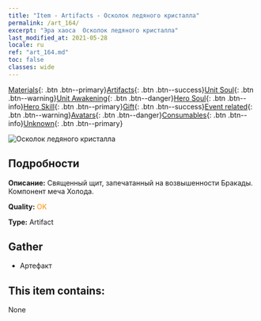 ```yaml
---
title: "Item - Artifacts - Осколок ледяного кристалла"
permalink: /art_164/
excerpt: "Эра хаоса  Осколок ледяного кристалла"
last_modified_at: 2021-05-28
locale: ru
ref: "art_164.md"
toc: false
classes: wide
---
```

 [Materials](/ItemsRU/){: .btn .btn--primary}[Artifacts](/ItemsRU/Artifacts/){: .btn .btn--success}[Unit Soul](/ItemsRU/UnitSoul/){: .btn .btn--warning}[Unit Awakening](/ItemsRU/UnitAwakening/){: .btn .btn--danger}[Hero Soul](/ItemsRU/HeroSoul/){: .btn .btn--info}[Hero Skill](/ItemsRU/HeroSkill/){: .btn .btn--primary}[Gift](/ItemsRU/Gift/){: .btn .btn--success}[Event related](/ItemsRU/Events/){: .btn .btn--warning}[Avatars](/ItemsRU/Avatars/){: .btn .btn--danger}[Consumables](/ItemsRU/Consumables/){: .btn .btn--info}[Unknown](/ItemsRU/Unknown/){: .btn .btn--primary}

 ![Осколок ледяного кристалла](/images/t/artifact_40435.png)

## Подробности
 **Описание:** Священный щит, запечатанный на возвышенности Бракады. Компонент меча Холода.

 **Quality:** <span style="color: #FF8C00">OK</span>

 **Type:** Artifact

## Gather

*    Артефакт 

## This item contains:

  None

